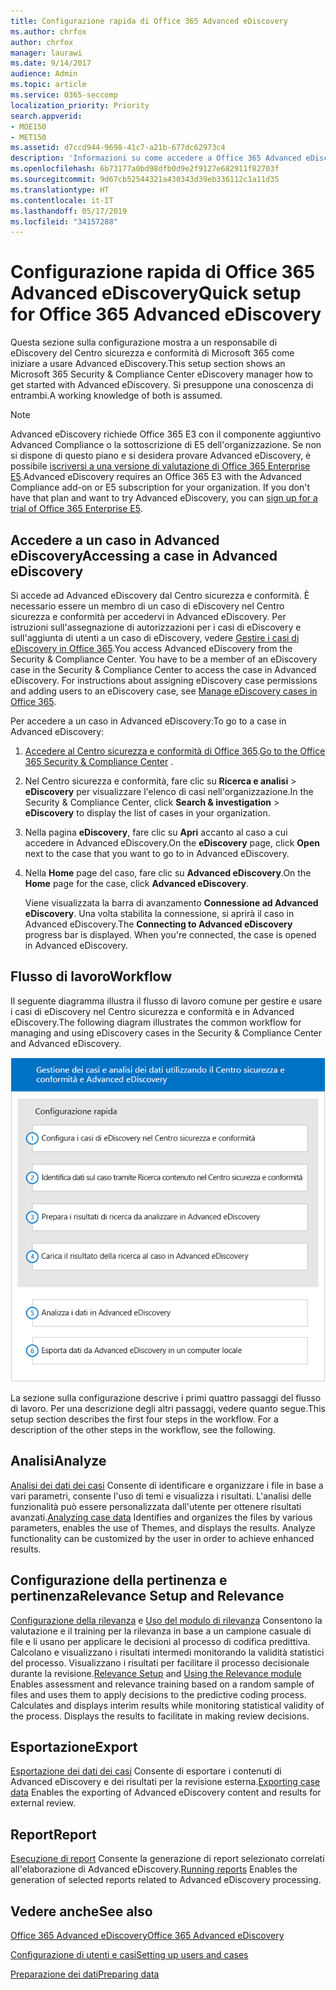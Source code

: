 ```yaml
---
title: Configurazione rapida di Office 365 Advanced eDiscovery
ms.author: chrfox
author: chrfox
manager: laurawi
ms.date: 9/14/2017
audience: Admin
ms.topic: article
ms.service: O365-seccomp
localization_priority: Priority
search.appverid:
- MOE150
- MET150
ms.assetid: d7ccd944-9698-41c7-a21b-677dc62973c4
description: 'Informazioni su come accedere a Office 365 Advanced eDiscovery dal Centro sicurezza e conformità di Office 365 e sul flusso di lavoro tipico per usare Advanced eDiscovery.  '
ms.openlocfilehash: 6b73177a0bd98dfb0d9e2f9127e682911f82703f
ms.sourcegitcommit: 9d67cb52544321a430343d39eb336112c1a11d35
ms.translationtype: HT
ms.contentlocale: it-IT
ms.lasthandoff: 05/17/2019
ms.locfileid: "34157288"
---
```

# <a name="quick-setup-for-office-365-advanced-ediscovery"></a><span data-ttu-id="e5c48-103">Configurazione rapida di Office 365 Advanced eDiscovery</span><span class="sxs-lookup"><span data-stu-id="e5c48-103">Quick setup for Office 365 Advanced eDiscovery</span></span>

<span data-ttu-id="e5c48-104">Questa sezione sulla configurazione mostra a un responsabile di eDiscovery del Centro sicurezza e conformità di Microsoft 365 come iniziare a usare Advanced eDiscovery.</span><span class="sxs-lookup"><span data-stu-id="e5c48-104">This setup section shows an Microsoft 365 Security &amp; Compliance Center eDiscovery manager how to get started with Advanced eDiscovery.</span></span> <span data-ttu-id="e5c48-105">Si presuppone una conoscenza di entrambi.</span><span class="sxs-lookup"><span data-stu-id="e5c48-105">A working knowledge of both is assumed.</span></span>
  
> [!NOTE]
> <span data-ttu-id="e5c48-p102">Advanced eDiscovery richiede Office 365 E3 con il componente aggiuntivo Advanced Compliance o la sottoscrizione di E5 dell'organizzazione. Se non si dispone di questo piano e si desidera provare Advanced eDiscovery, è possibile [iscriversi a una versione di valutazione di Office 365 Enterprise E5](https://go.microsoft.com/fwlink/p/?LinkID=698279).</span><span class="sxs-lookup"><span data-stu-id="e5c48-p102">Advanced eDiscovery requires an Office 365 E3 with the Advanced Compliance add-on or E5 subscription for your organization. If you don't have that plan and want to try Advanced eDiscovery, you can [sign up for a trial of Office 365 Enterprise E5](https://go.microsoft.com/fwlink/p/?LinkID=698279).</span></span> 
  
## <a name="accessing-a-case-in-advanced-ediscovery"></a><span data-ttu-id="e5c48-108">Accedere a un caso in Advanced eDiscovery</span><span class="sxs-lookup"><span data-stu-id="e5c48-108">Accessing a case in Advanced eDiscovery</span></span>

<span data-ttu-id="e5c48-p103">Si accede ad Advanced eDiscovery dal Centro sicurezza e conformità. È necessario essere un membro di un caso di eDiscovery nel Centro sicurezza e conformità per accedervi in Advanced eDiscovery. Per istruzioni sull'assegnazione di autorizzazioni per i casi di eDiscovery e sull'aggiunta di utenti a un caso di eDiscovery, vedere [Gestire i casi di eDiscovery in Office 365](manage-ediscovery-cases.md).</span><span class="sxs-lookup"><span data-stu-id="e5c48-p103">You access Advanced eDiscovery from the Security &amp; Compliance Center. You have to be a member of an eDiscovery case in the Security &amp; Compliance Center to access the case in Advanced eDiscovery. For instructions about assigning eDiscovery case permissions and adding users to an eDiscovery case, see [Manage eDiscovery cases in Office 365](manage-ediscovery-cases.md).</span></span> 
  
<span data-ttu-id="e5c48-112">Per accedere a un caso in Advanced eDiscovery:</span><span class="sxs-lookup"><span data-stu-id="e5c48-112">To go to a case in Advanced eDiscovery:</span></span> 
  
1. <span data-ttu-id="e5c48-113">[Accedere al Centro sicurezza e conformità di Office 365](go-to-the-securitycompliance-center.md).</span><span class="sxs-lookup"><span data-stu-id="e5c48-113">[Go to the Office 365 Security &amp; Compliance Center](go-to-the-securitycompliance-center.md) .</span></span> 
    
2. <span data-ttu-id="e5c48-114">Nel Centro sicurezza e conformità, fare clic su **Ricerca e analisi** \> **eDiscovery** per visualizzare l'elenco di casi nell'organizzazione.</span><span class="sxs-lookup"><span data-stu-id="e5c48-114">In the Security &amp; Compliance Center, click **Search &amp; investigation** \> **eDiscovery** to display the list of cases in your organization.</span></span> 
    
3. <span data-ttu-id="e5c48-115">Nella pagina **eDiscovery**, fare clic su **Apri** accanto al caso a cui accedere in Advanced eDiscovery.</span><span class="sxs-lookup"><span data-stu-id="e5c48-115">On the **eDiscovery** page, click **Open** next to the case that you want to go to in Advanced eDiscovery.</span></span> 
    
4. <span data-ttu-id="e5c48-116">Nella **Home** page del caso, fare clic su **Advanced eDiscovery**.</span><span class="sxs-lookup"><span data-stu-id="e5c48-116">On the **Home** page for the case, click **Advanced eDiscovery**.</span></span>
    
    <span data-ttu-id="e5c48-p104">Viene visualizzata la barra di avanzamento **Connessione ad Advanced eDiscovery**. Una volta stabilita la connessione, si aprirà il caso in Advanced eDiscovery.</span><span class="sxs-lookup"><span data-stu-id="e5c48-p104">The **Connecting to Advanced eDiscovery** progress bar is displayed. When you're connected, the case is opened in Advanced eDiscovery.</span></span> 
    
## <a name="workflow"></a><span data-ttu-id="e5c48-119">Flusso di lavoro</span><span class="sxs-lookup"><span data-stu-id="e5c48-119">Workflow</span></span>

<span data-ttu-id="e5c48-120">Il seguente diagramma illustra il flusso di lavoro comune per gestire e usare i casi di eDiscovery nel Centro sicurezza e conformità e in Advanced eDiscovery.</span><span class="sxs-lookup"><span data-stu-id="e5c48-120">The following diagram illustrates the common workflow for managing and using eDiscovery cases in the Security &amp; Compliance Center and Advanced eDiscovery.</span></span> 
  
![Il diagramma mostra il flusso di lavoro di Office 365 Advanced eDiscovery di quattro fasi: installazione, inclusa l'impostazione di utenti e casi, identificazione di dati sui casi, esportazione ed elaborazione. Mostra quindi le fasi di analisi ed esportazione in un computer locale.](media/76589ccc-789d-4581-b3a8-98d339b05979.png)
  
<span data-ttu-id="e5c48-p105">La sezione sulla configurazione descrive i primi quattro passaggi del flusso di lavoro. Per una descrizione degli altri passaggi, vedere quanto segue.</span><span class="sxs-lookup"><span data-stu-id="e5c48-p105">This setup section describes the first four steps in the workflow. For a description of the other steps in the workflow, see the following.</span></span>
  
## <a name="analyze"></a><span data-ttu-id="e5c48-124">Analisi</span><span class="sxs-lookup"><span data-stu-id="e5c48-124">Analyze</span></span>

<span data-ttu-id="e5c48-p106">[Analisi dei dati dei casi](analyze-case-data-with-advanced-ediscovery.md) Consente di identificare e organizzare i file in base a vari parametri, consente l'uso di temi e visualizza i risultati. L'analisi delle funzionalità può essere personalizzata dall'utente per ottenere risultati avanzati.</span><span class="sxs-lookup"><span data-stu-id="e5c48-p106">[Analyzing case data](analyze-case-data-with-advanced-ediscovery.md) Identifies and organizes the files by various parameters, enables the use of Themes, and displays the results. Analyze functionality can be customized by the user in order to achieve enhanced results.</span></span> 
  
## <a name="relevance-setup-and-relevance"></a><span data-ttu-id="e5c48-127">Configurazione della pertinenza e pertinenza</span><span class="sxs-lookup"><span data-stu-id="e5c48-127">Relevance Setup and Relevance</span></span>

<span data-ttu-id="e5c48-p107">[Configurazione della rilevanza](manage-relevance-setup-in-advanced-ediscovery.md) e [Uso del modulo di rilevanza](use-relevance-in-advanced-ediscovery.md) Consentono la valutazione e il training per la rilevanza in base a un campione casuale di file e li usano per applicare le decisioni al processo di codifica predittiva. Calcolano e visualizzano i risultati intermedi monitorando la validità statistici del processo. Visualizzano i risultati per facilitare il processo decisionale durante la revisione.</span><span class="sxs-lookup"><span data-stu-id="e5c48-p107">[Relevance Setup](manage-relevance-setup-in-advanced-ediscovery.md) and [Using the Relevance module](use-relevance-in-advanced-ediscovery.md) Enables assessment and relevance training based on a random sample of files and uses them to apply decisions to the predictive coding process. Calculates and displays interim results while monitoring statistical validity of the process. Displays the results to facilitate in making review decisions.</span></span> 
  
## <a name="export"></a><span data-ttu-id="e5c48-131">Esportazione</span><span class="sxs-lookup"><span data-stu-id="e5c48-131">Export</span></span>

<span data-ttu-id="e5c48-132">[Esportazione dei dati dei casi](export-case-data-in-advanced-ediscovery.md) Consente di esportare i contenuti di Advanced eDiscovery e dei risultati per la revisione esterna.</span><span class="sxs-lookup"><span data-stu-id="e5c48-132">[Exporting case data](export-case-data-in-advanced-ediscovery.md) Enables the exporting of Advanced eDiscovery content and results for external review.</span></span> 
  
## <a name="report"></a><span data-ttu-id="e5c48-133">Report</span><span class="sxs-lookup"><span data-stu-id="e5c48-133">Report</span></span>

<span data-ttu-id="e5c48-134">[Esecuzione di report](run-reports-in-advanced-ediscovery.md) Consente la generazione di report selezionato correlati all'elaborazione di Advanced eDiscovery.</span><span class="sxs-lookup"><span data-stu-id="e5c48-134">[Running reports](run-reports-in-advanced-ediscovery.md) Enables the generation of selected reports related to Advanced eDiscovery processing.</span></span> 
  
## <a name="see-also"></a><span data-ttu-id="e5c48-135">Vedere anche</span><span class="sxs-lookup"><span data-stu-id="e5c48-135">See also</span></span>

[<span data-ttu-id="e5c48-136">Office 365 Advanced eDiscovery</span><span class="sxs-lookup"><span data-stu-id="e5c48-136">Office 365 Advanced eDiscovery</span></span>](office-365-advanced-ediscovery.md)
  
[<span data-ttu-id="e5c48-137">Configurazione di utenti e casi</span><span class="sxs-lookup"><span data-stu-id="e5c48-137">Setting up users and cases</span></span>](set-up-users-and-cases-in-advanced-ediscovery.md)
  
[<span data-ttu-id="e5c48-138">Preparazione dei dati</span><span class="sxs-lookup"><span data-stu-id="e5c48-138">Preparing data</span></span>](prepare-data-for-advanced-ediscovery.md)

